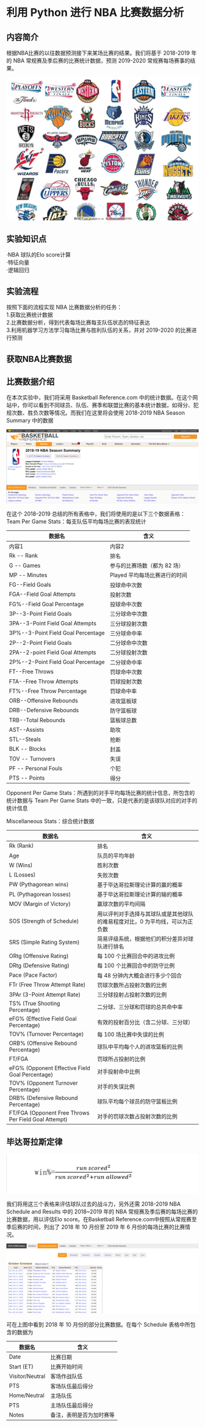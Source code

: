 利用 Python 进行 NBA 比赛数据分析
===
内容简介<br>
---
根据NBA比赛的以往数据预测接下来某场比赛的结果。我们将基于 2018-2019 年的 NBA 常规赛及季后赛的比赛统计数据，预测 2019-2020 常规赛每场赛事的结果。<br>

![image](https://github.com/Hualintang/hualintang/blob/master/python/timg.jpeg)

实验知识点
---
·NBA 球队的Elo score计算<br>·特征向量<br>·逻辑回归<br>

实验流程
---
按照下面的流程实现 NBA 比赛数据分析的任务：<br>1.获取比赛统计数据<br>2.比赛数据分析，得到代表每场比赛每支队伍状态的特征表达<br>3.利用机器学习方法学习每场比赛与胜利队伍的关系，并对 2019-2020 的比赛进行预测

获取NBA比赛数据
---

比赛数据介绍
---
在本次实验中，我们将采用 Basketball Reference.com 中的统计数据。在这个网站中，你可以看到不同球员、队伍、赛季和联盟比赛的基本统计数据，如得分、犯规次数、胜负次数等情况。而我们在这里将会使用 2018-2019 NBA Season Summary 中的数据

![image](https://github.com/Hualintang/hualintang/blob/master/python/bs_re.png)

在这个 2018-2019 总结的所有表格中，我们将使用的是以下三个数据表格：<br>
Team Per Game Stats：每支队伍平均每场比赛的表现统计

| 数据名| 含义  |
| ----- | ----- |
| 内容1 | 内容2 |
|Rk -- Rank|	排名|
|G -- Games|参与的比赛场数（都为 82 场）|
|MP -- Minutes| Played	平均每场比赛进行的时间|
|FG--Field Goals|	投球命中次数|
|FGA--Field Goal Attempts|	投射次数|
|FG%--Field Goal Percentage|	投球命中次数|
|3P--3-Point Field Goals|	三分球命中次数|
|3PA--3-Point Field Goal Attempts|	三分球投射次数|
|3P%--3-Point Field Goal Percentage|	三分球命中率|
|2P--2-Point Field Goals|	二分球命中次数|
|2PA--2-point Field Goal Attempts|	二分球投射次数|
|2P%--2-Point Field Goal Percentage|	二分球命中率|
|FT--Free Throws|	罚球命中次数|
|FTA--Free Throw Attempts|	罚球投射次数|
|FT%--Free Throw Percentage|	罚球命中率|
|ORB--Offensive Rebounds|	进攻篮板球|
|DRB--Defensive Rebounds|	防守篮板球|
|TRB--Total Rebounds|	篮板球总数|
|AST--Assists|	助攻|
|STL--Steals|	抢断|
|BLK -- Blocks|	封盖|
|TOV -- Turnovers|	失误|
|PF -- Personal Fouls|	个犯|
|PTS -- Points|	得分|

Opponent Per Game Stats：所遇到的对手平均每场比赛的统计信息，所包含的统计数据与 Team Per Game Stats 中的一致，只是代表的是该球队对应的对手的统计信息

Miscellaneous Stats：综合统计数据

|数据名|含义|
| ----- | ----- |
|Rk (Rank)|	排名|
|Age|	队员的平均年龄|
|W (Wins)|	胜利次数|
|L (Losses)|	失败次数|
|PW (Pythagorean wins)|	基于毕达哥拉斯理论计算的赢的概率|
|PL (Pythagorean losses)|	基于毕达哥拉斯理论计算的输的概率|
|MOV (Margin of Victory)|	赢球次数的平均间隔|
|SOS (Strength of Schedule)|	用以评判对手选择与其球队或是其他球队的难易程度对比，0 为平均线，可以为正负数|
|SRS (Simple Rating System)|	简易评级系统，根据他们的积分差异对球队进行排名|
|ORtg (Offensive Rating)|	每 100 个比赛回合中的进攻比例|
|DRtg (Defensive Rating)|	每 100 个比赛回合中的防守比例|
|Pace (Pace Factor)|	每 48 分钟内大概会进行多少个回合|
|FTr (Free Throw Attempt Rate)|	罚球次数所占投射次数的比例|
|3PAr (3-Point Attempt Rate)|	三分球投射占投射次数的比例|
|TS% (True Shooting Percentage)|	二分球、三分球和罚球的总共命中率|
|eFG% (Effective Field Goal Percentage)|	有效的投射百分比（含二分球、三分球）|
|TOV% (Turnover Percentage)|	每 100 场比赛中失误的比例|
|ORB% (Offensive Rebound Percentage)|	球队中平均每个人的进攻篮板的比例|
|FT/FGA|	罚球所占投射的比例|
|eFG% (Opponent Effective Field Goal Percentage)|	对手投射命中比例|
|TOV% (Opponent Turnover Percentage)|	对手的失误比例|
|DRB% (Defensive Rebound Percentage)|	球队平均每个球员的防守篮板比例|
|FT/FGA (Opponent Free Throws Per Field Goal Attempt)|	对手的罚球次数占投射次数的比例|

毕达哥拉斯定律
---
![image](https://github.com/Hualintang/hualintang/blob/master/python/bdgls.png)

我们将用这三个表格来评估球队过去的战斗力，另外还需 2018-2019 NBA Schedule and Results 中的 2018~2019 年的 NBA 常规赛及季后赛的每场比赛的比赛数据，用以评估Elo score。在Basketball Reference.com中按照从常规赛至季后赛的时间，列出了 2018 年 10 月份至 2019 年 6 月份的每场比赛的比赛情况。

![image](https://github.com/Hualintang/hualintang/blob/master/python/saicheng.png)

可在上图中看到 2018 年 10 月份的部分比赛数据。在每个 Schedule 表格中所包含的数据为

|数据名|含义|
|---|---|
|Date|	比赛日期|
|Start (ET)|	比赛开始时间|
|Visitor/Neutral|	客场作战队伍|
|PTS|	客场队伍最后得分|
|Home/Neutral|	主场队伍|
|PTS|	主场队伍最后得分|
|Notes|	备注，表明是否为加时赛等|


